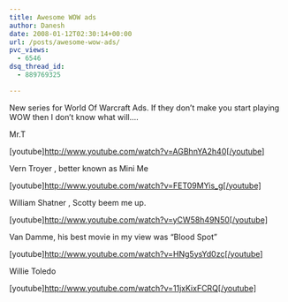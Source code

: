 ```yaml
---
title: Awesome WOW ads
author: Danesh
date: 2008-01-12T02:30:14+00:00
url: /posts/awesome-wow-ads/
pvc_views:
  - 6546
dsq_thread_id:
  - 889769325

---
```

New series for World Of Warcraft Ads. If they don&#8217;t make you start playing WOW then I don&#8217;t know what will&#8230;.

Mr.T

[youtube]http://www.youtube.com/watch?v=AGBhnYA2h40[/youtube]

Vern Troyer , better known as Mini Me

[youtube]http://www.youtube.com/watch?v=FET09MYis_g[/youtube]

William Shatner , Scotty beem me up.

[youtube]http://www.youtube.com/watch?v=yCW58h49N50[/youtube]

Van Damme, his best movie in my view was &#8220;Blood Spot&#8221;

[youtube]http://www.youtube.com/watch?v=HNg5ysYd0zc[/youtube]

Willie Toledo

[youtube]http://www.youtube.com/watch?v=11jxKixFCRQ[/youtube]